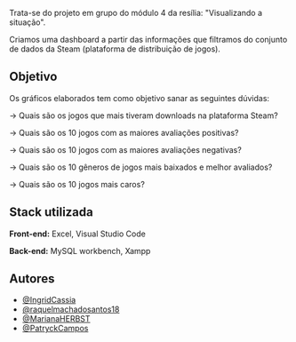 
Trata-se do projeto em grupo do módulo 4 da resília: "Visualizando a situação".

Criamos uma dashboard a partir das informações que filtramos do conjunto de dados da Steam (plataforma de distribuição de jogos).


## Objetivo

Os gráficos elaborados tem como objetivo sanar as seguintes dúvidas:

→ Quais são os jogos que mais tiveram downloads na plataforma Steam?

→ Quais são os 10 jogos com as maiores avaliações positivas?

→ Quais são os 10 jogos com as maiores avaliações negativas?

→ Quais são os 10 gêneros de jogos mais baixados e melhor avaliados?

→ Quais são os 10 jogos mais caros?


## Stack utilizada

**Front-end:** Excel, Visual Studio Code

**Back-end:** MySQL workbench, Xampp


## Autores

- [@IngridCassia](https://github.com/IngridCassia)
- [@raquelmachadosantos18](https://github.com/raquelmachadosantos18)
- [@MarianaHERBST](https://github.com/MarianaHERBST)
 - [@PatryckCampos](https://github.com/PatryckCampos)
